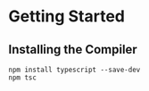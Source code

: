# Getting Started

## Installing the Compiler

```shell
npm install typescript --save-dev
npm tsc
```
